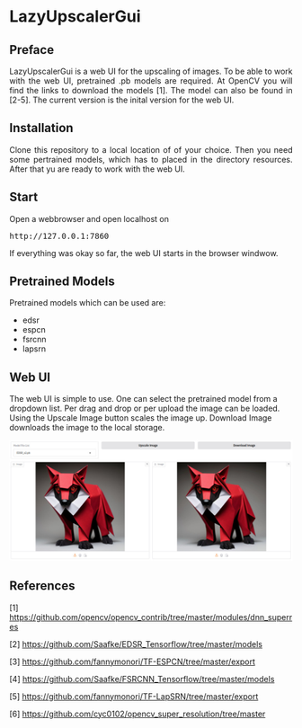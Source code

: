# LazyUpscalerGui

## Preface

<p align="justify">LazyUpscalerGui is a web UI for the upscaling of images. To be able to work with the web UI, pretrained .pb models are required. At OpenCV you will find the links to download the models [1]. The model can also be found in [2-5]. The current version is the inital version for the web UI.</p>

## Installation

<p align="justify">Clone this repository to a local location of of your choice. Then you need some pertrained models, which has to placed in the directory resources. After that yu are ready to work with the web UI.</p>

## Start

<p align="justify">Open a webbrowser and open localhost on</p>

<pre>http://127.0.0.1:7860</pre>

<p align="justify">If everything was okay so far, the web UI starts in the browser windwow.</p>

## Pretrained Models

Pretrained models which can be used are:

* edsr
* espcn
* fsrcnn
* lapsrn

## Web UI

The web UI is simple to use. One can select the pretrained model from a dropdown list. Per drag and drop or per upload the image can be loaded. Using the Upscale Image button scales the image up. Download Image downloads the image to the local storage.

<a target="_blank" href=""><img src="./images/lazyupscaler.jpg" alt="button panel"></a>

## References

[1] https://github.com/opencv/opencv_contrib/tree/master/modules/dnn_superres

[2] https://github.com/Saafke/EDSR_Tensorflow/tree/master/models

[3] https://github.com/fannymonori/TF-ESPCN/tree/master/export

[4] https://github.com/Saafke/FSRCNN_Tensorflow/tree/master/models

[5] https://github.com/fannymonori/TF-LapSRN/tree/master/export

[6] https://github.com/cyc0102/opencv_super_resolution/tree/master
